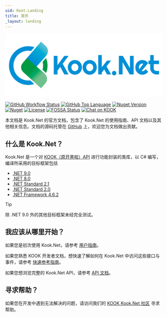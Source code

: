 ```yaml
---
uid: Root.Landing
title: 首页
_layout: landing
---
```


[![header_logo](logo/Logo_Labeled.png)](https://kooknet.dev/)

[![GitHub Workflow Status](https://img.shields.io/github/actions/workflow/status/gehongyan/Kook.Net/push.yml?branch=master)](https://github.com/gehongyan/Kook.Net)
[![GitHub Top Language](https://img.shields.io/github/languages/top/gehongyan/Kook.Net)](https://github.com/gehongyan/Kook.Net)
[![Nuget Version](https://img.shields.io/nuget/v/Kook.Net)](https://www.nuget.org/packages/Kook.Net)
[![Nuget](https://img.shields.io/nuget/dt/Kook.Net.Core?color=%230099ff)](https://www.nuget.org/packages/Kook.Net)
[![License](https://img.shields.io/github/license/gehongyan/Kook.Net)](https://github.com/gehongyan/Kook.Net/blob/master/LICENSE)
[![FOSSA Status](https://app.fossa.com/api/projects/git%2Bgithub.com%2Fgehongyan%2FKook.Net.svg?type=shield)](https://app.fossa.com/projects/git%2Bgithub.com%2Fgehongyan%2FKook.Net?ref=badge_shield)
[![Chat on KOOK](https://www.kookapp.cn/api/v3/badge/guild?guild_id=1591057729615250)](https://kook.top/EvxnOb)

本文档是 Kook.Net 的官方文档，包含了 Kook.Net 的使用指南、API 文档以及其他相关信息。文档的源码托管在 [GitHub] 上，欢迎您为文档做出贡献。

## 什么是 Kook.Net？

Kook.Net 是一个对 [KOOK（原开黑啦）API] 进行功能封装的类库，以 C# 编写，编译所采用的目标框架包括

- [.NET 9.0](https://dotnet.microsoft.com/download/dotnet/9.0)
- [.NET 8.0](https://dotnet.microsoft.com/download/dotnet/8.0)
- [.NET Standard 2.1](https://learn.microsoft.com/dotnet/standard/net-standard?tabs=net-standard-2-1)
- [.NET Standard 2.0](https://learn.microsoft.com/dotnet/standard/net-standard?tabs=net-standard-2-0)
- [.NET Framework 4.6.2](https://dotnet.microsoft.com/download/dotnet-framework/net462)

> [!TIP]
> 除 .NET 9.0 外的其他目标框架未经完全测试。

[KOOK（原开黑啦）API]: https://developer.kookapp.cn/doc

## 我应该从哪里开始？

如果您是初次使用 Kook.Net，请参考 [用户指南]。

如果您熟悉 KOOK 开发者文档，想快速了解如何在 Kook.Net 中访问这些接口与事件，请参考 [快速参考指南]。

如果您想浏览完整的 Kook.Net API，请参考 [API 文档]。

## 寻求帮助？

如果您在开发中遇到无法解决的问题，请访问我们的 [KOOK Kook.Net 社区] 寻求帮助。

[GitHub]: https://github.com/gehongyan/Kook.Net

[用户指南]: ./guides/introduction/intro.md

[快速参考指南]: ./quick_reference/index.md

[API 文档]: ./api/index.md

[KOOK Kook.Net 社区]: https://kook.top/EvxnOb
